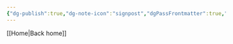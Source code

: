 ```yaml
---
{"dg-publish":true,"dg-note-icon":"signpost","dgPassFrontmatter":true,"noteIcon":"signpost","permalink":"/10-tags/ateismo/","created":"2025-10-27T15:50:29.911+00:00","updated":"2025-10-27T15:50:42.490+00:00"}
---
```


[[Home\|Back home]]
